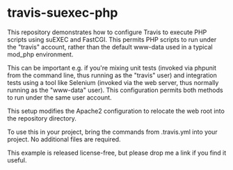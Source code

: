 travis-suexec-php
=================

This repository demonstrates how to configure Travis to execute PHP scripts using suEXEC and FastCGI. This permits PHP scripts to run under the "travis" account, rather than the default www-data used in a typical mod_php environment.

This can be important e.g. if you're mixing unit tests (invoked via phpunit from the command line, thus running as the "travis" user) and integration tests using a tool like Selenium (invoked via the web server, thus normally running as the "www-data" user). This configuration permits both methods to run under the same user account.

This setup modifies the Apache2 configuration to relocate the web root into the repository directory.

To use this in your project, bring the commands from .travis.yml into your project. No additional files are required.

This example is released license-free, but please drop me a link if you find it useful.
